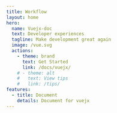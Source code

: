 ```yaml
---
title: Workflow
layout: home
hero:
  name: Vuejx-doc
  text: Developer experiences
  tagline: Make development great again
  image: /vue.svg
  actions:
    - theme: brand
      text: Get Started
      link: /docs/vuejx/
    # - theme: alt
    #   text: View tips
    #   link: /tips/
features:
  - title: Document 
    details: Document for vuejx
---
```

